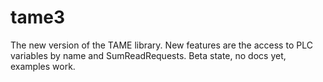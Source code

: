 tame3
=====

The new version of the TAME library. New features are the access to PLC variables by name and SumReadRequests.
Beta state, no docs yet, examples work.
